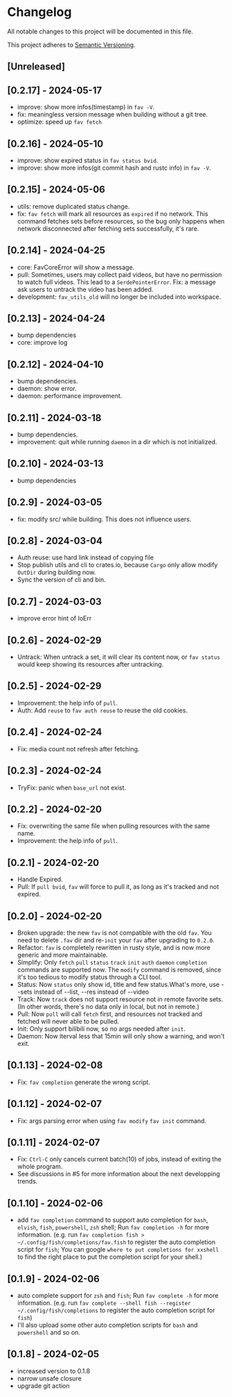# Changelog

All notable changes to this project will be documented in this file.

This project adheres to [Semantic Versioning](https://semver.org).

<!--
Note: In this file, do not use the hard wrap in the middle of a sentence for compatibility with GitHub comment style markdown rendering.
-->

## [Unreleased]

## [0.2.17] - 2024-05-17

- improve: show more infos(timestamp) in `fav -V`.
- fix: meaningless version message when building without a git tree.
- optimize: speed up `fav fetch`

## [0.2.16] - 2024-05-10

- improve: show expired status in `fav status bvid`.
- improve: show more infos(git commit hash and rustc info) in `fav -V`.

## [0.2.15] - 2024-05-06

- utils: remove duplicated status change.
- fix: `fav fetch` will mark all resources as `expired` if no network. This command fetches sets before resources, so the bug only happens when network disconnected after fetching sets successfully, it's rare.

## [0.2.14] - 2024-04-25

- core: FavCoreError will show a message.
- pull: Sometimes, users may collect paid videos, but have no permission to watch full videos. This lead to a `SerdePointerError`. Fix: a message ask users to untrack the video has been added.
- development: `fav_utils_old` will no longer be included into workspace.

## [0.2.13] - 2024-04-24

- bump dependencies
- core: improve log

## [0.2.12] - 2024-04-10

- bump dependencies.
- daemon: show error.
- daemon: performance improvement.

## [0.2.11] - 2024-03-18

- bump dependencies.
- improvement: quit while running `daemon` in a dir which is not initialized.

## [0.2.10] - 2024-03-13

- bump dependencies

## [0.2.9] - 2024-03-05

- fix: modify src/ while building. This does not influence users.

## [0.2.8] - 2024-03-04

- Auth reuse: use hard link instead of copying file
- Stop publish utils and cli to crates.io, because `Cargo` only allow modify `OutDir` during building now.
- Sync the version of cli and bin.

## [0.2.7] - 2024-03-03

- improve error hint of IoErr

## [0.2.6] - 2024-02-29

- Untrack: When untrack a set, it will clear its content now, or `fav status` would keep showing its resources after untracking.

## [0.2.5] - 2024-02-29

- Improvement: the help info of `pull`.
- Auth: Add `reuse` to `fav auth reuse` to reuse the old cookies.

## [0.2.4] - 2024-02-24

- Fix: media count not refresh after fetching.

## [0.2.3] - 2024-02-24

- TryFix: panic when `base_url` not exist.

## [0.2.2] - 2024-02-20

- Fix: overwriting the same file when pulling resources with the same name.
- Improvement: the help info of `pull`.

## [0.2.1] - 2024-02-20

- Handle Expired.
- Pull: If `pull bvid`, `fav` will force to pull it, as long as it's tracked and not expired.

## [0.2.0] - 2024-02-20

- Broken upgrade: the new `fav` is not compatible with the old `fav`. You need to delete `.fav` dir and re-`init` your `fav` after upgrading to `0.2.0`.
- Refactor: `fav` is completely rewritten in rusty style, and is now more generic and more maintainable.
- Simplify: Only `fetch` `pull` `status` `track` `init` `auth` `daemon` `completion` commands are supported now. The `modify` command is removed, since it's too tedious to modify status through a CLI tool.
- Status: Now `status` only show id, title and few status.What's more, use --sets instead of --list, --res instead of --video
- Track: Now `track` does not support resource not in remote favorite sets. (In other words, there's no data only in local, but not in remote.)
- Pull: Now `pull` will call `fetch` first, and resources not tracked and fetched will never able to be pulled.
- Init: Only support bilibili now, so no args needed after `init`.
- Daemon: Now iterval less that 15min will only show a warning, and won't exit.

## [0.1.13] - 2024-02-08

- Fix: `fav completion` generate the wrong script.

## [0.1.12] - 2024-02-07

- Fix: args parsing error when using `fav modify` `fav init` command.

## [0.1.11] - 2024-02-07

- Fix: `Ctrl-C` only cancels current batch(10) of jobs, instead of exiting the whole program.
- See discussions in #5 for more information about the next developping trends.

## [0.1.10] - 2024-02-06

- add `fav completion` command to support auto completion for `bash`, `elvish`, `fish`, `powershell`, `zsh` shell; Run `fav completion -h` for more information. (e.g. run `fav completion fish > ~/.config/fish/completions/fav.fish` to register the auto completion script for `fish`; You can google `where to put completions for xxshell` to find the right place to put the completion script for your shell.)

## [0.1.9] - 2024-02-06

- auto complete support for `zsh` and `fish`; Run `fav complete -h` for more information. (e.g. run `fav complete --shell fish --register ~/.config/fish/completions` to register the auto completion script for `fish`)
- I'll also upload some other auto completion scripts for `bash` and `powershell` and so on.

## [0.1.8] - 2024-02-05

- increased version to 0.1.8
- narrow unsafe closure
- upgrade git action
